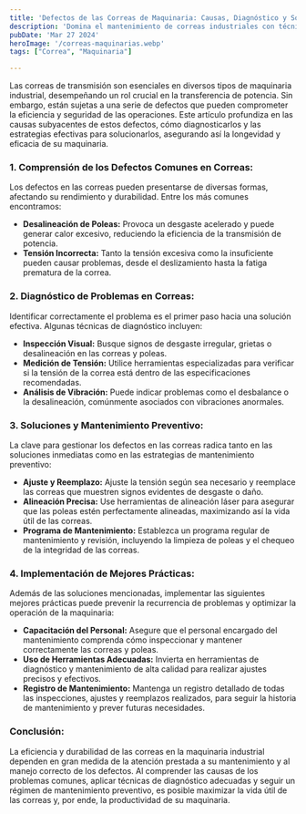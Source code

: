 ```yaml
---
title: 'Defectos de las Correas de Maquinaria: Causas, Diagnóstico y Soluciones'
description: 'Domina el mantenimiento de correas industriales con técnicas de diagnóstico y solución efectivas. Aumenta la eficiencia y vida útil de tu maquinaria.'
pubDate: 'Mar 27 2024'
heroImage: '/correas-maquinarias.webp'
tags: ["Correa", "Maquinaria"]

---
```


Las correas de transmisión son esenciales en diversos tipos de maquinaria industrial, desempeñando un rol crucial en la transferencia de potencia. Sin embargo, están sujetas a una serie de defectos que pueden comprometer la eficiencia y seguridad de las operaciones. Este artículo profundiza en las causas subyacentes de estos defectos, cómo diagnosticarlos y las estrategias efectivas para solucionarlos, asegurando así la longevidad y eficacia de su maquinaria.

### 1. Comprensión de los Defectos Comunes en Correas:

Los defectos en las correas pueden presentarse de diversas formas, afectando su rendimiento y durabilidad. Entre los más comunes encontramos:

- **Desalineación de Poleas:** Provoca un desgaste acelerado y puede generar calor excesivo, reduciendo la eficiencia de la transmisión de potencia.
- **Tensión Incorrecta:** Tanto la tensión excesiva como la insuficiente pueden causar problemas, desde el deslizamiento hasta la fatiga prematura de la correa.

### 2. Diagnóstico de Problemas en Correas:
Identificar correctamente el problema es el primer paso hacia una solución efectiva. Algunas técnicas de diagnóstico incluyen:

- **Inspección Visual:** Busque signos de desgaste irregular, grietas o desalineación en las correas y poleas.
- **Medición de Tensión:** Utilice herramientas especializadas para verificar si la tensión de la correa está dentro de las especificaciones recomendadas.
- **Análisis de Vibración:** Puede indicar problemas como el desbalance o la desalineación, comúnmente asociados con vibraciones anormales.

### 3. Soluciones y Mantenimiento Preventivo:
La clave para gestionar los defectos en las correas radica tanto en las soluciones inmediatas como en las estrategias de mantenimiento preventivo:

- **Ajuste y Reemplazo:** Ajuste la tensión según sea necesario y reemplace las correas que muestren signos evidentes de desgaste o daño.
- **Alineación Precisa:** Use herramientas de alineación láser para asegurar que las poleas estén perfectamente alineadas, maximizando así la vida útil de las correas.
- **Programa de Mantenimiento:** Establezca un programa regular de mantenimiento y revisión, incluyendo la limpieza de poleas y el chequeo de la integridad de las correas.

### 4. Implementación de Mejores Prácticas:
Además de las soluciones mencionadas, implementar las siguientes mejores prácticas puede prevenir la recurrencia de problemas y optimizar la operación de la maquinaria:

- **Capacitación del Personal:** Asegure que el personal encargado del mantenimiento comprenda cómo inspeccionar y mantener correctamente las correas y poleas.
- **Uso de Herramientas Adecuadas:** Invierta en herramientas de diagnóstico y mantenimiento de alta calidad para realizar ajustes precisos y efectivos.
- **Registro de Mantenimiento:** Mantenga un registro detallado de todas las inspecciones, ajustes y reemplazos realizados, para seguir la historia de mantenimiento y prever futuras necesidades.

### Conclusión:

La eficiencia y durabilidad de las correas en la maquinaria industrial dependen en gran medida de la atención prestada a su mantenimiento y al manejo correcto de los defectos. Al comprender las causas de los problemas comunes, aplicar técnicas de diagnóstico adecuadas y seguir un régimen de mantenimiento preventivo, es posible maximizar la vida útil de las correas y, por ende, la productividad de su maquinaria.
